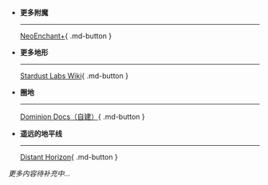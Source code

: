 <div class="grid cards" markdown>

*   __更多附魔__

    ---

    [NeoEnchant+](https://hardels-organization.gitbook.io/voxel){ .md-button }

*   __更多地形__

    ---

    [Stardust Labs Wiki](https://stardustlabs.miraheze.org/wiki/Main_page){ .md-button }

*   __圈地__

    ---

    [Dominion Docs（自建）](https://dominion.docs.tacs.top/notes/doc/player/){ .md-button }

*   __遥远的地平线__

    ---

    [Distant Horizon](https://gitlab.com/distant-horizons-team/distant-horizons/-/wikis/home){ .md-button }

</div>

_更多内容待补充中..._
